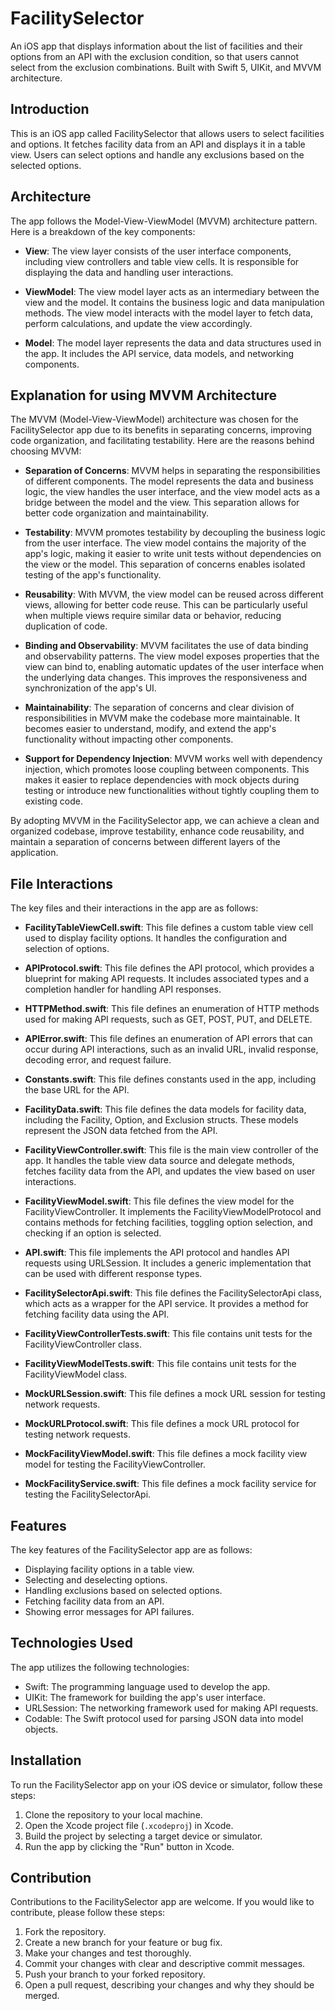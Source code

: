 # FacilitySelector
An iOS app that displays information about the list of facilities and their options from an API with the exclusion condition, so that users cannot select from the exclusion combinations. Built with Swift 5, UIKit, and MVVM architecture.



## Introduction

This is an iOS app called FacilitySelector that allows users to select facilities and options. It fetches facility data from an API and displays it in a table view. Users can select options and handle any exclusions based on the selected options.

## Architecture

The app follows the Model-View-ViewModel (MVVM) architecture pattern. Here is a breakdown of the key components:

- **View**: The view layer consists of the user interface components, including view controllers and table view cells. It is responsible for displaying the data and handling user interactions.

- **ViewModel**: The view model layer acts as an intermediary between the view and the model. It contains the business logic and data manipulation methods. The view model interacts with the model layer to fetch data, perform calculations, and update the view accordingly.

- **Model**: The model layer represents the data and data structures used in the app. It includes the API service, data models, and networking components.



## Explanation for using MVVM Architecture

The MVVM (Model-View-ViewModel) architecture was chosen for the FacilitySelector app due to its benefits in separating concerns, improving code organization, and facilitating testability. Here are the reasons behind choosing MVVM:

- **Separation of Concerns**: MVVM helps in separating the responsibilities of different components. The model represents the data and business logic, the view handles the user interface, and the view model acts as a bridge between the model and the view. This separation allows for better code organization and maintainability.

- **Testability**: MVVM promotes testability by decoupling the business logic from the user interface. The view model contains the majority of the app's logic, making it easier to write unit tests without dependencies on the view or the model. This separation of concerns enables isolated testing of the app's functionality.

- **Reusability**: With MVVM, the view model can be reused across different views, allowing for better code reuse. This can be particularly useful when multiple views require similar data or behavior, reducing duplication of code.

- **Binding and Observability**: MVVM facilitates the use of data binding and observability patterns. The view model exposes properties that the view can bind to, enabling automatic updates of the user interface when the underlying data changes. This improves the responsiveness and synchronization of the app's UI.

- **Maintainability**: The separation of concerns and clear division of responsibilities in MVVM make the codebase more maintainable. It becomes easier to understand, modify, and extend the app's functionality without impacting other components.

- **Support for Dependency Injection**: MVVM works well with dependency injection, which promotes loose coupling between components. This makes it easier to replace dependencies with mock objects during testing or introduce new functionalities without tightly coupling them to existing code.

By adopting MVVM in the FacilitySelector app, we can achieve a clean and organized codebase, improve testability, enhance code reusability, and maintain a separation of concerns between different layers of the application.



## File Interactions

The key files and their interactions in the app are as follows:

- **FacilityTableViewCell.swift**: This file defines a custom table view cell used to display facility options. It handles the configuration and selection of options.

- **APIProtocol.swift**: This file defines the API protocol, which provides a blueprint for making API requests. It includes associated types and a completion handler for handling API responses.

- **HTTPMethod.swift**: This file defines an enumeration of HTTP methods used for making API requests, such as GET, POST, PUT, and DELETE.

- **APIError.swift**: This file defines an enumeration of API errors that can occur during API interactions, such as an invalid URL, invalid response, decoding error, and request failure.

- **Constants.swift**: This file defines constants used in the app, including the base URL for the API.

- **FacilityData.swift**: This file defines the data models for facility data, including the Facility, Option, and Exclusion structs. These models represent the JSON data fetched from the API.

- **FacilityViewController.swift**: This file is the main view controller of the app. It handles the table view data source and delegate methods, fetches facility data from the API, and updates the view based on user interactions.

- **FacilityViewModel.swift**: This file defines the view model for the FacilityViewController. It implements the FacilityViewModelProtocol and contains methods for fetching facilities, toggling option selection, and checking if an option is selected.

- **API.swift**: This file implements the API protocol and handles API requests using URLSession. It includes a generic implementation that can be used with different response types.

- **FacilitySelectorApi.swift**: This file defines the FacilitySelectorApi class, which acts as a wrapper for the API service. It provides a method for fetching facility data using the API.

- **FacilityViewControllerTests.swift**: This file contains unit tests for the FacilityViewController class.

- **FacilityViewModelTests.swift**: This file contains unit tests for the FacilityViewModel class.

- **MockURLSession.swift**: This file defines a mock URL session for testing network requests.

- **MockURLProtocol.swift**: This file defines a mock URL protocol for testing network requests.

- **MockFacilityViewModel.swift**: This file defines a mock facility view model for testing the FacilityViewController.

- **MockFacilityService.swift**: This file defines a mock facility service for testing the FacilitySelectorApi.


## Features

The key features of the FacilitySelector app are as follows:

- Displaying facility options in a table view.
- Selecting and deselecting options.
- Handling exclusions based on selected options.
- Fetching facility data from an API.
- Showing error messages for API failures.

## Technologies Used

The app utilizes the following technologies:

- Swift: The programming language used to develop the app.
- UIKit: The framework for building the app's user interface.
- URLSession: The networking framework used for making API requests.
- Codable: The Swift protocol used for parsing JSON data into model objects.

## Installation

To run the FacilitySelector app on your iOS device or simulator, follow these steps:

1. Clone the repository to your local machine.
2. Open the Xcode project file (`.xcodeproj`) in Xcode.
3. Build the project by selecting a target device or simulator.
4. Run the app by clicking the "Run" button in Xcode.

## Contribution

Contributions to the FacilitySelector app are welcome. If you would like to contribute, please follow these steps:

1. Fork the repository.
2. Create a new branch for your feature or bug fix.
3. Make your changes and test thoroughly.
4. Commit your changes with clear and descriptive commit messages.
5. Push your branch to your forked repository.
6. Open a pull request, describing your changes and why they should be merged.

